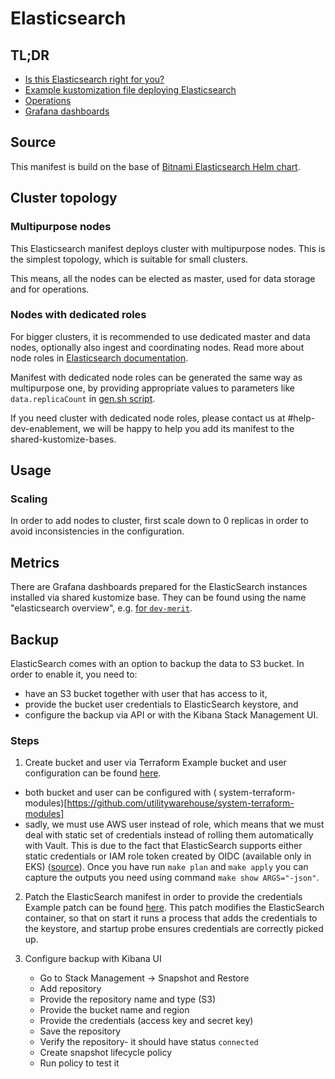 # Elasticsearch

## TL;DR

- [Is this Elasticsearch right for you?](#cluster-topology)
- [Example kustomization file deploying Elasticsearch](example)
- [Operations](#usage)
- [Grafana dashboards](#metrics)

## Source

This manifest is build on the base
of [Bitnami Elasticsearch Helm chart](https://github.com/bitnami/charts/tree/main/bitnami/elasticsearch).

## Cluster topology

### Multipurpose nodes

This Elasticsearch manifest deploys cluster with multipurpose nodes.
This is the simplest topology, which is suitable for small clusters.

This means, all the nodes can be elected as master,
used for data storage and for operations.

### Nodes with dedicated roles

For bigger clusters, it is recommended to use dedicated master and data nodes,
optionally also ingest and coordinating nodes. Read more about node roles
in [Elasticsearch documentation](https://www.elastic.co/guide/en/elasticsearch/reference/current/modules-node.html).

Manifest with dedicated node roles can be generated the same way as multipurpose one, by providing
appropriate values to parameters like `data.replicaCount` in [gen.sh script](gen-yaml/gen.sh).

If you need cluster with dedicated node roles, please contact us at #help-dev-enablement,
we will be happy to help you add its manifest to the shared-kustomize-bases.

## Usage

### Scaling

In order to add nodes to cluster, first scale down to 0 replicas
in order to avoid inconsistencies in the configuration.

## Metrics

There are Grafana dashboards prepared for the ElasticSearch instances installed via shared kustomize base.
They can be found using the name "elasticsearch overview",
e.g. [for `dev-merit`](https://grafana.dev.merit.uw.systems/d/4yyL6dBMk/elasticsearch-overview?orgId=1).

## Backup

ElasticSearch comes with an option to backup the data to S3 bucket.
In order to enable it, you need to:

- have an S3 bucket together with user that has access to it,
- provide the bucket user credentials to ElasticSearch keystore, and
- configure the backup via API or with the Kibana Stack Management UI.

### Steps

1. Create bucket and user via Terraform
   Example bucket and user configuration can be
   found [here](https://github.com/utilitywarehouse/terraform/blob/master/aws/dev/dev-enablement/test-backups-s3-bucket.tf).
- both bucket and user can be configured with (
  system-terraform-modules)[https://github.com/utilitywarehouse/system-terraform-modules]
- sadly, we must use AWS user instead of role, which means that we must deal with static set of credentials instead of
  rolling them automatically with Vault. This is due to the fact that ElasticSearch supports either static credentials
  or IAM role token created by OIDC (available only in EKS)
  ([source](https://www.elastic.co/guide/en/elasticsearch/reference/8.11/repository-s3.html#iam-kubernetes-service-accounts)).
  Once you have run `make plan` and `make apply` you can capture the outputs you need using command
  `make show ARGS="-json"`.

2. Patch the ElasticSearch manifest in order to provide the credentials
   Example patch can be found [here](example/env-patch.yaml).
   This patch modifies the ElasticSearch container, so that on start it runs a process that adds the credentials to the
   keystore, and startup probe ensures credentials are correctly picked up.

   
3. Configure backup with Kibana UI
    - Go to Stack Management -> Snapshot and Restore
    - Add repository
    - Provide the repository name and type (S3)
    - Provide the bucket name and region
    - Provide the credentials (access key and secret key)
    - Save the repository
    - Verify the repository- it should have status `connected`
    - Create snapshot lifecycle policy
    - Run policy to test it 
